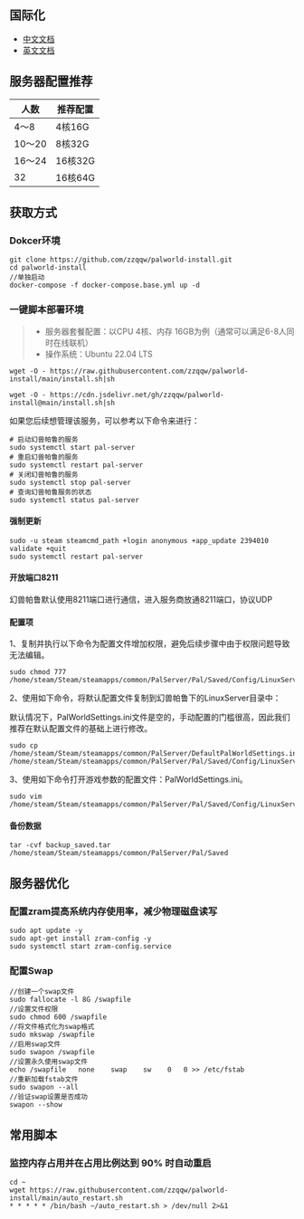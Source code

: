 ## 国际化

- [中文文档](./README.md)
- [英文文档](./README.EN.md)

## 服务器配置推荐

| 人数   | 推荐配置 |
| ------ | -------- |
| 4～8   | 4核16G   |
| 10～20 | 8核32G   |
| 16～24 | 16核32G  |
| 32     | 16核64G  |

## 获取方式

### Dokcer环境

~~~
git clone https://github.com/zzqqw/palworld-install.git
cd palworld-install
//单独启动
docker-compose -f docker-compose.base.yml up -d
~~~

### **一键脚本部署环境**
> - 服务器套餐配置：以CPU 4核、内存 16GB为例（通常可以满足6-8人同时在线联机）
> - 操作系统：Ubuntu 22.04 LTS

```shell
wget -O - https://raw.githubusercontent.com/zzqqw/palworld-install/main/install.sh|sh
```
~~~
wget -O - https://cdn.jsdelivr.net/gh/zzqqw/palworld-install@main/install.sh|sh
~~~

如果您后续想管理该服务，可以参考以下命令来进行：

~~~
# 启动幻兽帕鲁的服务
sudo systemctl start pal-server
# 重启幻兽帕鲁的服务
sudo systemctl restart pal-server
# 关闭幻兽帕鲁的服务
sudo systemctl stop pal-server
# 查询幻兽帕鲁服务的状态
sudo systemctl status pal-server
~~~

#### 强制更新

~~~
sudo -u steam steamcmd_path +login anonymous +app_update 2394010 validate +quit
sudo systemctl restart pal-server
~~~

#### 开放端口8211

幻兽帕鲁默认使用8211端口进行通信，进入服务商放通8211端口，协议UDP

#### 配置项
1、复制并执行以下命令为配置文件增加权限，避免后续步骤中由于权限问题导致无法编辑。

~~~
sudo chmod 777 /home/steam/Steam/steamapps/common/PalServer/Pal/Saved/Config/LinuxServer/PalWorldSettings.ini
~~~

2、使用如下命令，将默认配置文件复制到幻兽帕鲁下的LinuxServer目录中：

默认情况下，PalWorldSettings.ini文件是空的，手动配置的门槛很高，因此我们推荐在默认配置文件的基础上进行修改。

~~~
sudo cp /home/steam/Steam/steamapps/common/PalServer/DefaultPalWorldSettings.ini /home/steam/Steam/steamapps/common/PalServer/Pal/Saved/Config/LinuxServer/PalWorldSettings.ini
~~~

3、使用如下命令打开游戏参数的配置文件：PalWorldSettings.ini。

~~~
sudo vim /home/steam/Steam/steamapps/common/PalServer/Pal/Saved/Config/LinuxServer/PalWorldSettings.ini
~~~

#### 备份数据

~~~
tar -cvf backup_saved.tar /home/steam/Steam/steamapps/common/PalServer/Pal/Saved
~~~

## 服务器优化

### 配置zram提高系统内存使用率，减少物理磁盘读写

~~~
sudo apt update -y
sudo apt-get install zram-config -y
sudo systemctl start zram-config.service
~~~

### 配置Swap

~~~
//创建一个swap文件
sudo fallocate -l 8G /swapfile
//设置文件权限
sudo chmod 600 /swapfile
//将文件格式化为swap格式
sudo mkswap /swapfile
//启用swap文件
sudo swapon /swapfile
//设置永久使用swap文件
echo /swapfile   none    swap    sw    0   0 >> /etc/fstab
//重新加载fstab文件
sudo swapon --all
//验证swap设置是否成功
swapon --show
~~~

## 常用脚本

### 监控内存占用并在占用比例达到 90% 时自动重启

~~~
cd ~
wget https://raw.githubusercontent.com/zzqqw/palworld-install/main/auto_restart.sh
* * * * * /bin/bash ~/auto_restart.sh > /dev/null 2>&1
~~~

